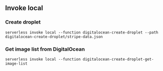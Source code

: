 ## Invoke local

### Create droplet

```console
serverless invoke local --function digitalocean-create-droplet --path digitalocean-create-droplet/stripe-data.json
```

### Get image list from DigitalOcean

```console
serverless invoke local --function digitalocean-create-droplet-get-image-list
```